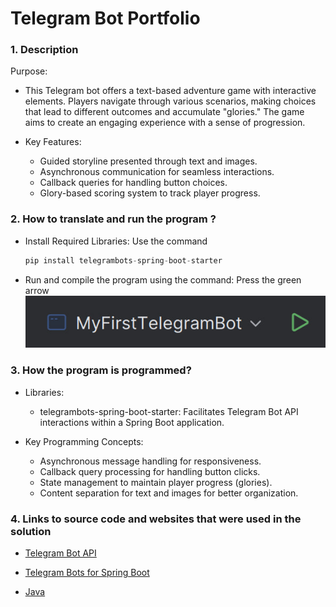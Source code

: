 # Telegram Bot Portfolio
### 1.  Description

Purpose:

- This Telegram bot offers a text-based adventure game with interactive elements.
Players navigate through various scenarios, making choices that lead to different outcomes and accumulate "glories."
The game aims to create an engaging experience with a sense of progression.

- Key Features:
    * Guided storyline presented through text and images.
    * Asynchronous communication for seamless interactions.
    * Callback queries for handling button choices.
    * Glory-based scoring system to track player progress.


### 2. How to translate and run the program ?

- Install Required Libraries: Use the command
    ````c
    pip install telegrambots-spring-boot-starter
    ```` 

- Run and compile the program using the command: Press the green arrow 
    ![Photo 1](photo.jpg)


### 3. How the program is programmed?

- Libraries:
    * telegrambots-spring-boot-starter: Facilitates Telegram Bot API interactions within a Spring Boot application.

- Key Programming Concepts:

    * Asynchronous message handling for responsiveness.
    * Callback query processing for handling button clicks.
    * State management to maintain player progress (glories).
    * Content separation for text and images for better organization.


### 4. Links to source code and websites that were used in the solution

-   [Telegram Bot API]( https://core.telegram.org/)
   
-   [Telegram Bots for Spring Boot](https://github.com/rubenlagus/TelegramBots)

-   [Java](https://www.oracle.com/java/)



